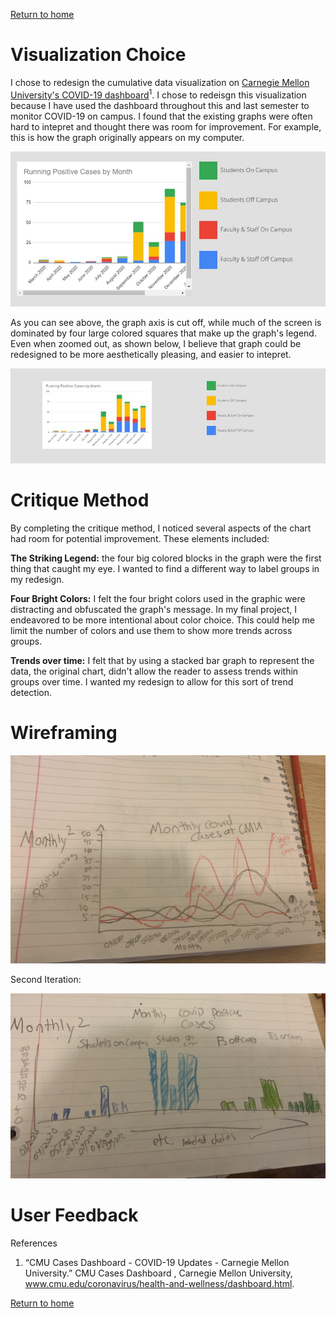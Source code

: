 
[Return to home](https://danieldistler-1.github.io/Distler-portfolio/)

# Visualization Choice 

I chose to redesign the cumulative data visualization on [Carnegie Mellon University's COVID-19 dashboard](https://www.cmu.edu/coronavirus/health-and-wellness/dashboard.html)<sup>1</sup>.    I chose to redeisgn this visualization because I have used the dashboard throughout this and last semester to monitor COVID-19 on campus. I found that the existing graphs were often hard to intepret and thought there was room for improvement. For example, this is how the graph originally appears on my computer. 


![COVID Graph Zoomed](covid%20zoomed.JPG)

As you can see above, the graph axis is cut off, while much of the screen is dominated by four large colored squares that make up the graph's legend. Even when zoomed out, as shown below, I believe that graph could be redesigned to be more aesthetically pleasing, and easier to intepret.


![COVID Graph Zoomed Out](covid%20zoomed%20out.JPG)

# Critique Method 
By completing the critique method, I noticed several aspects of the chart had room for potential improvement. These elements included:

**The Striking Legend:** the four big colored blocks in the graph were the first thing that caught my eye. I wanted to find a different way to label groups in my redesign.

**Four Bright Colors:** I felt the four bright colors used in the graphic were distracting and obfuscated the graph's message. In my final project, I endeavored to be more intentional about color choice. This could help me limit the number of colors and use them to show more trends across groups. 

**Trends over time:** I felt that by using a stacked bar graph to represent the data, the original chart, didn't allow the reader to assess trends within groups over time. I wanted my redesign to allow for this sort of trend detection. 

# Wireframing 


![Bar Chart Sketch](Line%20Chart%20Wirefarm.jpg)

Second Iteration:

![Line Chart Sketch](unstacked%20bar%20wireframe.jpg)

# User Feedback 




References

1.  “CMU Cases Dashboard - COVID-19 Updates - Carnegie Mellon University.” CMU Cases Dashboard , Carnegie Mellon University, www.cmu.edu/coronavirus/health-and-wellness/dashboard.html.  


[Return to home](https://drive.google.com/file/d/1AdAf7-rt2wZCVy_a72sWTBupnZGxL3bk/view?usp=sharing)
